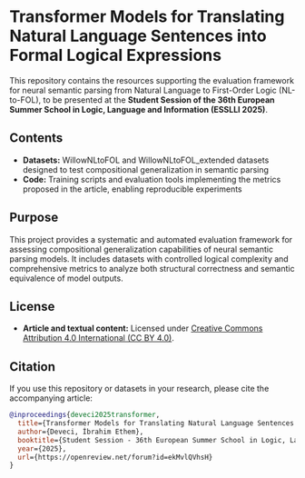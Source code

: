 # Transformer Models for Translating Natural Language Sentences into Formal Logical Expressions

This repository contains the resources supporting the evaluation framework for neural semantic parsing from Natural Language to First-Order Logic (NL-to-FOL), to be presented at the **Student Session of the 36th European Summer School in Logic, Language and Information (ESSLLI 2025)**.

## Contents

- **Datasets:** WillowNLtoFOL and WillowNLtoFOL_extended datasets designed to test compositional generalization in semantic parsing  
- **Code:** Training scripts and evaluation tools implementing the metrics proposed in the article, enabling reproducible experiments

## Purpose

This project provides a systematic and automated evaluation framework for assessing compositional generalization capabilities of neural semantic parsing models. It includes datasets with controlled logical complexity and comprehensive metrics to analyze both structural correctness and semantic equivalence of model outputs.

## License

- **Article and textual content:** Licensed under [Creative Commons Attribution 4.0 International (CC BY 4.0)](https://creativecommons.org/licenses/by/4.0/).

## Citation

If you use this repository or datasets in your research, please cite the accompanying article:

```bibtex
@inproceedings{deveci2025transformer,
  title={Transformer Models for Translating Natural Language Sentences into Formal Logical Expressions},
  author={Deveci, İbrahim Ethem},
  booktitle={Student Session - 36th European Summer School in Logic, Language and Information},
  year={2025},
  url={https://openreview.net/forum?id=ekMvlQVhsH}
}

